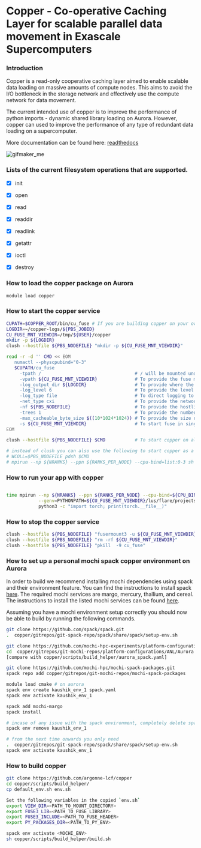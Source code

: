 # Copper - Co-operative Caching Layer for scalable parallel data movement in Exascale Supercomputers

### Introduction 

Copper is a read-only cooperative caching layer aimed to enable scalable data loading on massive amounts of compute nodes. This aims to avoid the I/O bottleneck in the storage network and effectively use the compute network for data movement. 

The current intended use of copper is to improve the performance of python imports - dynamic shared library loading on Aurora. However, copper can used to improve the performance of any type of redundant data loading on a supercomputer. 

More documentation can be found here: [readthedocs](https://alcf-copper-docs.readthedocs.io/en/latest/)

![gifmaker_me](https://github.com/user-attachments/assets/9a6a12a0-2003-42a0-80e2-330305c38524)



### Lists of the current filesystem operations that are supported.

- [x] init
- [x] open
- [x] read
- [x] readdir
- [x] readlink
- [x] getattr
- [x] ioctl
- [x] destroy



### How to load the copper package on Aurora

```bash
module load copper
```


### How to start the copper service

```bash
CUPATH=$COPPER_ROOT/bin/cu_fuse # If you are building copper on your own, set this path to your cu_fuse binary
LOGDIR=~/copper-logs/${PBS_JOBID}
CU_FUSE_MNT_VIEWDIR=/tmp/${USER}/copper
mkdir -p ${LOGDIR}
clush --hostfile ${PBS_NODEFILE} "mkdir -p ${CU_FUSE_MNT_VIEWDIR}"

read -r -d '' CMD << EOM
   numactl --physcpubind="0-3"
   $CUPATH/cu_fuse 
     -tpath /                                   # / will be mounted under CU_FUSE_MNT_VIEWDIR
     -vpath ${CU_FUSE_MNT_VIEWDIR}              # To provide the fuse mounted location
     -log_output_dir ${LOGDIR}                  # To provide where the copper logs will be stored
     -log_level 6                               # To provide the level of copper logging 6 more 0 less
     -log_type file                             # To direct logging to file / stdout / both
     -net_type cxi                              # To provide the network protocol
     -nf ${PBS_NODEFILE}                        # To provide the hostlist where cu_fuse will be mounted
     -trees 1                                   # To provide the number of trees to form in the overlay network
     -max_cacheable_byte_size $((10*1024*1024)) # To provide the size of access that goes through copper
     -s ${CU_FUSE_MNT_VIEWDIR}                  # To start fuse in single threaded mode.
EOM

clush --hostfile ${PBS_NODEFILE} $CMD           # To start copper on all the compute nodes

# instead of clush you can also use the following to start copper as a background process on all compute nodes 
# WCOLL=$PBS_NODEFILE pdsh $CMD
# mpirun --np ${NRANKS} --ppn ${RANKS_PER_NODE} --cpu-bind=list:0-3 sh ./scripts/filesystem/mnt_fs.sh & 
```

### How to run your app with copper

```bash

time mpirun --np ${NRANKS} --ppn ${RANKS_PER_NODE} --cpu-bind=${CPU_BINDING} --genvall \
            --genv=PYTHONPATH=${CU_FUSE_MNT_VIEWDIR}/lus/flare/projects/Aurora_deployment/kaushik/copper/july12/copper/run/copper_conda_env \
            python3 -c "import torch; print(torch.__file__)"
```

### How to stop the copper service

```bash
clush --hostfile ${PBS_NODEFILE} "fusermount3 -u ${CU_FUSE_MNT_VIEWDIR}"
clush --hostfile ${PBS_NODEFILE} "rm -rf ${CU_FUSE_MNT_VIEWDIR}"
clush --hostfile ${PBS_NODEFILE} "pkill  -9 cu_fuse"
```


### How to set up a personal mochi spack copper environment on Aurora

In order to build we recommend installing mochi dependencies using spack and their environment feature. You can find the instructions to install spack [here](https://spack-tutorial.readthedocs.io/en/latest/tutorial_basics.html). The required mochi services are margo, mercury, thallium, and cereal. The instructions to install the listed mochi services can be found [here](https://mochi.readthedocs.io/en/latest/installing.html).

Assuming you have a mochi environment setup correctly you should now be able to build by running the following commands.

```bash
git clone https://github.com/spack/spack.git
.  copper/gitrepos/git-spack-repo/spack/share/spack/setup-env.sh 

git clone https://github.com/mochi-hpc-experiments/platform-configurations.git
cd  copper/gitrepos/git-mochi-repos/platform-configurations/ANL/Aurora 
[compare with copper/scripts/build_helper/aurora_spack.yaml]

git clone https://github.com/mochi-hpc/mochi-spack-packages.git
spack repo add copper/gitrepos/git-mochi-repos/mochi-spack-packages

module load cmake # on aurora
spack env create kaushik_env_1 spack.yaml 
spack env activate kaushik_env_1 

spack add mochi-margo
spack install

# incase of any issue with the spack environment, completely delete spack and start again
spack env remove kaushik_env_1 

# from the next time onwards you only need 
.  copper/gitrepos/git-spack-repo/spack/share/spack/setup-env.sh 
spack env activate kaushik_env_1 
```

### How to build copper
 
```bash
git clone https://github.com/argonne-lcf/copper  
cd copper/scripts/build_helper/
cp default_env.sh env.sh

Set the following variables in the copied `env.sh`
export VIEW_DIR=<PATH_TO_MOUNT_DIRECTORY>
export FUSE3_LIB=<PATH_TO_FUSE_LIBRARY>
export FUSE3_INCLUDE=<PATH_TO_FUSE_HEADER>
export PY_PACKAGES_DIR=<PATH_TO_PY_ENV>

spack env activate <MOCHI_ENV>
sh copper/scripts/build_helper/build.sh
```
